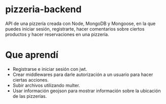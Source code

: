 # pizzeria-backend
API de una pizzería creada con Node, MongoDB y Mongoose, en la que puedes iniciar sesión, registrarte, hacer comentarios sobre ciertos productos y hacer reservaciones en una pizzería.

# Que aprendí
* Registrarse e iniciar sesión con jwt.
* Crear middlewares para darle autorización a un usuario para hacer ciertas acciones.
* Subir archivos utilizando multer.
* Usar información geojson para mostrar información sobre la ubicación de las pizzerías.

